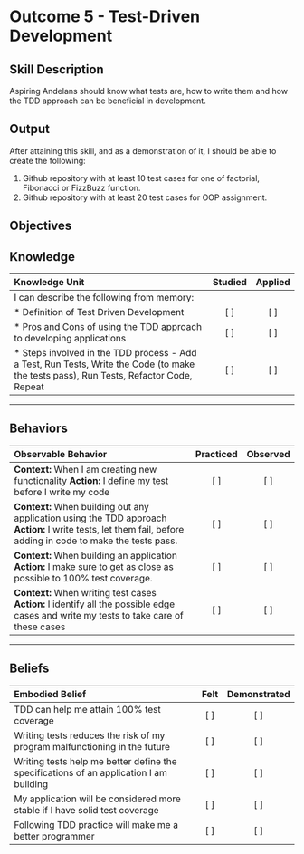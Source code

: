 # Outcome 5 - Test-Driven Development

**Skill Description**
----------
Aspiring Andelans should know what tests are, how to write them and how the TDD approach can be beneficial in development.


**Output**
----------
After attaining this skill, and as a demonstration of it, I should be able to create the following:

1. Github repository with at least 10 test cases for one of factorial, Fibonacci or FizzBuzz function.
2. Github repository with at least 20 test cases for OOP assignment.


**Objectives**
----------

## **Knowledge**


| Knowledge Unit   |      Studied      | Applied |
|:-------------|:------------------:|:--------:|
| I can describe the following from memory: | | |
| * Definition of Test Driven Development | [ ] | [ ]  |
| * Pros and Cons of using the TDD approach to developing applications |   [ ]   |   [ ] |
| * Steps involved in the TDD process - Add a Test, Run Tests, Write the Code (to make the tests pass), Run Tests, Refactor Code, Repeat | [ ] |    [ ] |


----------


## **Behaviors**


| Observable Behavior   |      Practiced      | Observed |
|:-------------|:------------------:|:--------:|
| **Context:** When I am creating new functionality **Action:** I define my test before I write my code | [ ] | [ ]  |
| **Context:** When building out any application using the TDD approach **Action:** I write tests, let them fail, before adding in code to make the tests pass. |   [ ]   |   [ ] |
| **Context:** When building an application **Action:** I make sure to get as close as possible to 100% test coverage. | [ ] |    [ ] |
| **Context:** When writing test cases **Action:** I identify all the possible edge cases and write my tests to take care of these cases | [ ] |    [ ] |

----------


## **Beliefs**


| Embodied Belief   |      Felt      | Demonstrated |
|:-------------|:------------------:|:--------:|
| TDD can help me attain 100% test coverage | [ ] | [ ] |
| Writing tests reduces the risk of my program malfunctioning in the future | [ ] | [ ] |
| Writing tests help me better define the specifications of an application I am building | [ ] | [ ] |
| My application will be considered more stable if I have solid test coverage | [ ] | [ ] |
| Following TDD practice will make me a better programmer | [ ] | [ ] |
